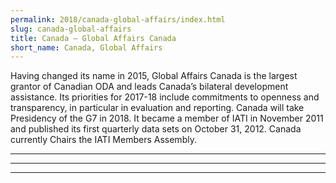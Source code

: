 ```yaml
---
permalink: 2018/canada-global-affairs/index.html
slug: canada-global-affairs
title: Canada – Global Affairs Canada
short_name: Canada, Global Affairs
---
```


Having changed its name in 2015, Global Affairs Canada is the largest grantor of Canadian ODA and leads Canada’s bilateral development assistance. Its priorities for 2017-18 include commitments to openness and transparency, in particular in evaluation and reporting. Canada will take Presidency of the G7 in 2018. It became a member of IATI in November 2011 and published its first quarterly data sets on October 31, 2012. Canada currently Chairs the IATI Members Assembly.

---



---



---
